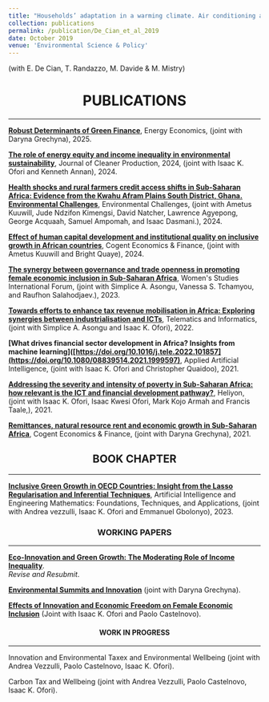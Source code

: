 ```yaml
---
title: "Households’ adaptation in a warming climate. Air conditioning and thermal insulation choices"
collection: publications
permalink: /publication/De_Cian_et_al_2019
date: October 2019
venue: 'Environmental Science & Policy'
---
```


(with E. De Cian, T. Randazzo, M. Davide & M. Mistry)



# <center> PUBLICATIONS </center>
- - -
**[Robust Determinants of Green Finance](https://doi.org/10.1016/j.eneco.2025.109003)**, Energy Economics, (joint with Daryna Grechyna), 2025. <br/>
 
**[The role of energy equity and income inequality in environmental sustainability](https://www.sciencedirect.com/science/article/pii/S0959652624026325)**, Journal of Cleaner Production, 2024, (joint with Isaac K. Ofori and Kenneth Annan), 2024. <br/>

**[Health shocks and rural farmers credit access shifts in Sub-Saharan Africa: Evidence from the Kwahu Afram Plains South District, Ghana. Environmental Challenges](https://www.sciencedirect.com/science/article/pii/S2667010024000908)**, Environmental Challenges, (joint with Ametus Kuuwill, Jude Ndzifon Kimengsi, David Natcher, Lawrence Agyepong, George Acquaah, Samuel Ampomah, and Isaac Dasmani.), 2024. <br/>


**[Effect of human capital development and institutional quality on inclusive growth in African countries](https://www.tandfonline.com/doi/pdf/10.1080/23322039.2024.2357155)**, Cogent Economics & Finance, (joint with Ametus Kuuwill and Bright Quaye), 2024. <br/>

**[The synergy between governance and trade openness in promoting female economic inclusion in Sub-Saharan Africa](https://doi.org/10.1016/j.wsif.2022.102672)**, Women's Studies International Forum, (joint with Simplice A. Asongu, Vanessa S. Tchamyou, and Raufhon Salahodjaev.), 2023. <br/>

**[Towards efforts to enhance tax revenue mobilisation in Africa: Exploring synergies between industrialisation and ICTs](https://doi.org/10.1016/j.tele.2022.101857)**, Telematics and Informatics, (joint with Simplice A. Asongu and Isaac K. Ofori), 2022. <br/>

**[What drives financial sector development in Africa? Insights from machine learning]([https://doi.org/10.1016/j.tele.2022.101857](https://doi.org/10.1080/08839514.2021.1999597)**, Applied Artificial Intelligence, (joint with Isaac K. Ofori and Christopher Quaidoo), 2021. <br/>

**[Addressing the severity and intensity of poverty in Sub-Saharan Africa: how relevant is the ICT and financial development pathway?](https://doi.org/10.1016/j.heliyon.2021.e08156)**,  Heliyon, (joint with Isaac K. Ofori, Isaac Kwesi Ofori, Mark Kojo Armah and Francis Taale,), 2021. <br/>

**[Remittances, natural resource rent and economic growth in Sub-Saharan Africa](https://doi.org/10.1080/23322039.2021.1979305)**, Cogent Economics & Finance, (joint with Daryna Grechyna), 2021. <br/>

## <center> BOOK CHAPTER </center>
- - -

**[Inclusive Green Growth in OECD Countries: Insight from the Lasso Regularisation and Inferential Techniques](https://www.taylorfrancis.com/chapters/edit/10.1201/9781003283980-18/inclusive-green-growth-oecd-countries-insight-lasso-regularization-inferential-techniques-andrea-vezzulli-isaac-ofori-pamela-ofori-emmanuel-gbolonyo)**, Artificial Intelligence and Engineering Mathematics: Foundations, Techniques, and Applications, (joint with Andrea vezzulli, Isaac K. Ofori and Emmanuel Gbolonyo), 2023. <br/>


### <center> WORKING PAPERS </center>
- - -
**[Eco-Innovation and Green Growth: The Moderating Role of Income Inequality](https://download.ssrn.com/2025/9/8/5457074.pdf?response-content-disposition=inline&X-Amz-Security-Token=IQoJb3JpZ2luX2VjEGwaCXVzLWVhc3QtMSJHMEUCIHO1rldHE58z0NGARuqViPijEvCdvQ7nahVdDpgblWEGAiEA5zgmYuua2Rx5audMwAJxTmXrchtLiLiJ%2FmSXGnlhHMYqxgUI9f%2F%2F%2F%2F%2F%2F%2F%2F%2F%2FARAEGgwzMDg0NzUzMDEyNTciDOcI1Gk%2BOwVRuMgVYiqaBTWiLqm6qXIk%2BOumQZ2Fz%2BrP1cvMh0mZ7UwCJjMiNL17YwCfhbaes%2FHnXbIZqZVqp2y%2B0LCoaKsXofolav69I0%2F%2BKowlUWqiI9XdRa6xvtOkN%2BnU8EpZE1%2BOMc6anVLh2c%2BbEItTf43sLSbEZsjJl2fimSujEe%2BBMh0fcO7FTBuXGQZ0E4AHtmMVEFY0K7I5nFPvaOeK3z9nlleQ1BBPheiAWmu%2FQJZw8h7LInQLXzoU70iDOtaJlNRankXD7MqU0dYaHWMh9o1MV7VJ8%2BqYEbwGhZ652tl3q2Su%2BZi1Uw77YzhI51uOUer28KrfS7XVYAVCp3%2FOdwKjjfnQ%2BcrydPbtGZcfpRjqSgj14vrfwjIUIcw4V4HOA3q4vAfXEuy3v%2F521IQbGckWa6n7GIyW4YOwjSGWzEs3Kl5XfaZQFU1IZFbsz3BuXjCYR3LsYDEbwRt%2FU6BQnkpHMCV1Z1RsxHQKqZcXncx09jaG0zAnHLdDfLRy9OKPwHR6ILmvwcuYXT2iIfDuqIleoFpvsWi0Pqr2cUbppeZ57xEIOg5w3a8GZF07K9Tj7qP18HhmLXd091nh%2FhqPAjEwyyMv9O4DrPLPHk1rreYQRPjxPd9k2UJAj0TbzPpvosvVb7bXnw5ddh9YL1Vnd0Wu0DaJhf10ZCsB%2Fv5jI0IZrZSHIs7YvHrmXUQMtyXAb4iR%2BcGPgCvO4Rle1VNJ4QjSJ5DEz7Oous34G6ICrXbcv%2B5u7NHBSfc%2BLAZRouyo2lAUuehL02ScWeQaqT9KeE2EzlK1BKhVEaXacFgzN%2FyVoPySHdwo0MlvQcrizIvog0QqVPslfaedR7LQX31Xk05WNr0i7InYjcl3c0l1VsZhyO%2BYyHx4y2U0vcE9HWoYDXTRcDDr3fDGBjqxAY4knolP9ZI%2B6E%2BC2j6UHvSS%2Bi0wPc5gP%2BG1klXLwA7zJ7FR0QZgFxGgiEh65SAbMJH6GggdSScPOV7v7vmc%2BrvsKmGIpEfWrcIlaBm%2FvMW42m3ybLrd0qm643T17D4lsR8UPU01FBfSaHwvdXfeRxc8WfQULs1hQkCIvNFVkCc9EfHJpbvfinjv5IbATIjm4sSid%2F4jyGGwle89CzeIow05qsJ7s4cjfp0b5xmZ4JgCgA%3D%3D&X-Amz-Algorithm=AWS4-HMAC-SHA256&X-Amz-Date=20250930T203415Z&X-Amz-SignedHeaders=host&X-Amz-Expires=300&X-Amz-Credential=ASIAUPUUPRWE3L6ZP6DY%2F20250930%2Fus-east-1%2Fs3%2Faws4_request&X-Amz-Signature=0b57c282ca67a9cc7ba9aaa8418c3d0484bdf41da7c7083179c12401233c4868&abstractId=5457074)**. <br/>
*Revise and Resubmit*. <br/>

**[Environmental Summits and Innovation](https://www.ifo.de/DocDL/cesifo1_wp12120.pdf)** (joint with Daryna Grechyna). <br/>


 **[Effects of Innovation and Economic Freedom on Female Economic Inclusion](https://www.econstor.eu/bitstream/10419/298786/1/Ofori-Female-Economic-Inclusion.pdf)** (Joint with Isaac K. Ofori and Paolo Castelnovo). <br/>


#### <center> WORK IN PROGRESS </center>
- - -

Innovation and Environmental Taxex and Environmental Wellbeing (joint with Andrea Vezzulli, Paolo Castelnovo, Isaac K. Ofori). 

Carbon Tax and Wellbeing (joint with Andrea Vezzulli, Paolo Castelnovo, Isaac K. Ofori). <br/>
